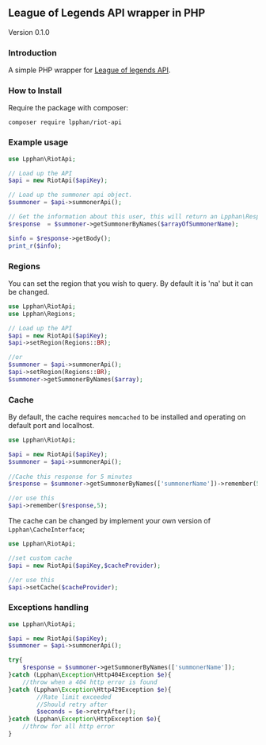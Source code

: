 ## League of Legends API wrapper in PHP

Version 0.1.0

### Introduction

A simple PHP wrapper for [League of legends API](https://developer.riotgames.com/api/methods).

### How to Install

Require the package with composer:

```
composer require lpphan/riot-api
```
### Example usage

```php
use Lpphan\RiotApi;

// Load up the API
$api = new RiotApi($apiKey);  

// Load up the summoner api object.          				
$summoner = $api->summonerApi();    

// Get the information about this user, this will return an Lpphan\Response object					
$response  = $summoner->getSummonerByNames($arrayOfSummonerName);    

$info = $response->getBody();
print_r($info);
```

### Regions

You can set the region that you wish to query. By default it is 'na' but it can be changed.			

```php
use Lpphan\RiotApi;
use Lpphan\Regions;

// Load up the API
$api = new RiotApi($apiKey);
$api->setRegion(Regions::BR);

//or
$summoner = $api->summonerApi();
$api->setRegion(Regions::BR);
$summoner->getSummonerByNames($array);
```	

### Cache

By default, the cache requires `memcached` to be installed and operating on default port and localhost.

```php
use Lpphan\RiotApi;

$api = new RiotApi($apiKey);         				
$summoner = $api->summonerApi();    
 
//Cache this response for 5 minutes
$response = $summoner->getSummonerByNames(['summonerName'])->remember(5);

//or use this
$api->remember($response,5);
```
The cache can be changed by implement your own version of `Lpphan\CacheInterface`;

```php
use Lpphan\RiotApi;

//set custom cache
$api = new RiotApi($apiKey,$cacheProvider);

//or use this
$api->setCache($cacheProvider);         				
```
### Exceptions handling

```php
use Lpphan\RiotApi;

$api = new RiotApi($apiKey);
$summoner = $api->summonerApi();

try{
	$response = $summoner->getSummonerByNames(['summonerName']);
}catch (Lpphan\Exception\Http404Exception $e){
	//throw when a 404 http error is found
}catch (Lpphan\Exception\Http429Exception $e){
        //Rate limit exceeded
        //Should retry after
        $seconds = $e->retryAfter();
}catch (Lpphan\Exception\HttpException $e){
	//throw for all http error
}  				
```
